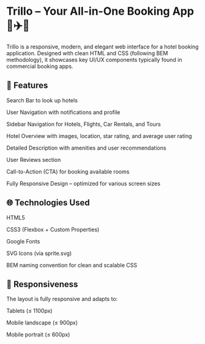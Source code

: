 # Trillo – Your All-in-One Booking App 🏨✈️🚗

Trillo is a responsive, modern, and elegant web interface for a hotel booking application. Designed with clean HTML and CSS (following BEM methodology), it showcases key UI/UX components typically found in commercial booking apps.

## 🚀 Features

Search Bar to look up hotels

User Navigation with notifications and profile

Sidebar Navigation for Hotels, Flights, Car Rentals, and Tours

Hotel Overview with images, location, star rating, and average user rating

Detailed Description with amenities and user recommendations

User Reviews section

Call-to-Action (CTA) for booking available rooms

Fully Responsive Design – optimized for various screen sizes

## 🌐 Technologies Used

HTML5

CSS3 (Flexbox + Custom Properties)

Google Fonts

SVG Icons (via sprite.svg)

BEM naming convention for clean and scalable CSS

## 📱 Responsiveness

The layout is fully responsive and adapts to:

Tablets (≤ 1100px)

Mobile landscape (≤ 900px)

Mobile portrait (≤ 600px)
